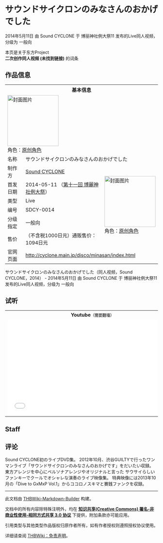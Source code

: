 # サウンドサイクロンのみなさんのおかげでした

<!-- source html: G:\repos\THBWiki-Markdown-Builder\THBWikiMarkdown\Temp\main\0\04\ns0%3A%E3%82%B5%E3%82%A6%E3%83%B3%E3%83%89%E3%82%B5%E3%82%A4%E3%82%AF%E3%83%AD%E3%83%B3%E3%81%AE%E3%81%BF%E3%81%AA%E3%81%95%E3%82%93%E3%81%AE%E3%81%8A%E3%81%8B%E3%81%92%E3%81%A7%E3%81%97%E3%81%9F.html -->

2014年5月11日 由 Sound CYCLONE 于 博丽神社例大祭11 发布的Live同人视频，分级为 一般向

本页是关于东方Project  
 **二次创作同人视频 (未找到链接)** 的词条
## 作品信息

<table><tbody><tr><th colspan="3">基本信息</th></tr><tr><td class="cover-artwork-mobile" colspan="2"><a href="./文件-サウンドサイクロンのみなさんのおかげでした封面.jpg.md" class="image" title="封面图片"><img alt="封面图片" src="https://upload.thwiki.cc/thumb/d/d7/%E3%82%B5%E3%82%A6%E3%83%B3%E3%83%89%E3%82%B5%E3%82%A4%E3%82%AF%E3%83%AD%E3%83%B3%E3%81%AE%E3%81%BF%E3%81%AA%E3%81%95%E3%82%93%E3%81%AE%E3%81%8A%E3%81%8B%E3%81%92%E3%81%A7%E3%81%97%E3%81%9F%E5%B0%81%E9%9D%A2.jpg/168px-%E3%82%B5%E3%82%A6%E3%83%B3%E3%83%89%E3%82%B5%E3%82%A4%E3%82%AF%E3%83%AD%E3%83%B3%E3%81%AE%E3%81%BF%E3%81%AA%E3%81%95%E3%82%93%E3%81%AE%E3%81%8A%E3%81%8B%E3%81%92%E3%81%A7%E3%81%97%E3%81%9F%E5%B0%81%E9%9D%A2.jpg" decoding="async" loading="lazy" width="168" height="168" srcset="https://upload.thwiki.cc/thumb/d/d7/%E3%82%B5%E3%82%A6%E3%83%B3%E3%83%89%E3%82%B5%E3%82%A4%E3%82%AF%E3%83%AD%E3%83%B3%E3%81%AE%E3%81%BF%E3%81%AA%E3%81%95%E3%82%93%E3%81%AE%E3%81%8A%E3%81%8B%E3%81%92%E3%81%A7%E3%81%97%E3%81%9F%E5%B0%81%E9%9D%A2.jpg/252px-%E3%82%B5%E3%82%A6%E3%83%B3%E3%83%89%E3%82%B5%E3%82%A4%E3%82%AF%E3%83%AD%E3%83%B3%E3%81%AE%E3%81%BF%E3%81%AA%E3%81%95%E3%82%93%E3%81%AE%E3%81%8A%E3%81%8B%E3%81%92%E3%81%A7%E3%81%97%E3%81%9F%E5%B0%81%E9%9D%A2.jpg 1.5x, https://upload.thwiki.cc/thumb/d/d7/%E3%82%B5%E3%82%A6%E3%83%B3%E3%83%89%E3%82%B5%E3%82%A4%E3%82%AF%E3%83%AD%E3%83%B3%E3%81%AE%E3%81%BF%E3%81%AA%E3%81%95%E3%82%93%E3%81%AE%E3%81%8A%E3%81%8B%E3%81%92%E3%81%A7%E3%81%97%E3%81%9F%E5%B0%81%E9%9D%A2.jpg/336px-%E3%82%B5%E3%82%A6%E3%83%B3%E3%83%89%E3%82%B5%E3%82%A4%E3%82%AF%E3%83%AD%E3%83%B3%E3%81%AE%E3%81%BF%E3%81%AA%E3%81%95%E3%82%93%E3%81%AE%E3%81%8A%E3%81%8B%E3%81%92%E3%81%A7%E3%81%97%E3%81%9F%E5%B0%81%E9%9D%A2.jpg 2x" data-file-width="500" data-file-height="500"></a><div class="cover-char">角色：<a href="/index.php?title=%E5%8E%9F%E5%88%9B%E8%A7%92%E8%89%B2&amp;action=edit&amp;redlink=1" class="new" title="原创角色（页面不存在）">原创角色</a></div></td>
</tr><tr><td class="label">名称</td><td colspan="2"> サウンドサイクロンのみなさんのおかげでした </td></tr><tr><td class="label">制作方</td><td><a href="./Sound_CYCLONE.md" title="Sound CYCLONE">Sound CYCLONE</a></td><td class="cover-artwork" rowspan="6" style="min-width:168px;"><a href="./文件-サウンドサイクロンのみなさんのおかげでした封面.jpg.md" class="image" title="封面图片"><img alt="封面图片" src="https://upload.thwiki.cc/thumb/d/d7/%E3%82%B5%E3%82%A6%E3%83%B3%E3%83%89%E3%82%B5%E3%82%A4%E3%82%AF%E3%83%AD%E3%83%B3%E3%81%AE%E3%81%BF%E3%81%AA%E3%81%95%E3%82%93%E3%81%AE%E3%81%8A%E3%81%8B%E3%81%92%E3%81%A7%E3%81%97%E3%81%9F%E5%B0%81%E9%9D%A2.jpg/168px-%E3%82%B5%E3%82%A6%E3%83%B3%E3%83%89%E3%82%B5%E3%82%A4%E3%82%AF%E3%83%AD%E3%83%B3%E3%81%AE%E3%81%BF%E3%81%AA%E3%81%95%E3%82%93%E3%81%AE%E3%81%8A%E3%81%8B%E3%81%92%E3%81%A7%E3%81%97%E3%81%9F%E5%B0%81%E9%9D%A2.jpg" decoding="async" loading="lazy" width="168" height="168" srcset="https://upload.thwiki.cc/thumb/d/d7/%E3%82%B5%E3%82%A6%E3%83%B3%E3%83%89%E3%82%B5%E3%82%A4%E3%82%AF%E3%83%AD%E3%83%B3%E3%81%AE%E3%81%BF%E3%81%AA%E3%81%95%E3%82%93%E3%81%AE%E3%81%8A%E3%81%8B%E3%81%92%E3%81%A7%E3%81%97%E3%81%9F%E5%B0%81%E9%9D%A2.jpg/252px-%E3%82%B5%E3%82%A6%E3%83%B3%E3%83%89%E3%82%B5%E3%82%A4%E3%82%AF%E3%83%AD%E3%83%B3%E3%81%AE%E3%81%BF%E3%81%AA%E3%81%95%E3%82%93%E3%81%AE%E3%81%8A%E3%81%8B%E3%81%92%E3%81%A7%E3%81%97%E3%81%9F%E5%B0%81%E9%9D%A2.jpg 1.5x, https://upload.thwiki.cc/thumb/d/d7/%E3%82%B5%E3%82%A6%E3%83%B3%E3%83%89%E3%82%B5%E3%82%A4%E3%82%AF%E3%83%AD%E3%83%B3%E3%81%AE%E3%81%BF%E3%81%AA%E3%81%95%E3%82%93%E3%81%AE%E3%81%8A%E3%81%8B%E3%81%92%E3%81%A7%E3%81%97%E3%81%9F%E5%B0%81%E9%9D%A2.jpg/336px-%E3%82%B5%E3%82%A6%E3%83%B3%E3%83%89%E3%82%B5%E3%82%A4%E3%82%AF%E3%83%AD%E3%83%B3%E3%81%AE%E3%81%BF%E3%81%AA%E3%81%95%E3%82%93%E3%81%AE%E3%81%8A%E3%81%8B%E3%81%92%E3%81%A7%E3%81%97%E3%81%9F%E5%B0%81%E9%9D%A2.jpg 2x" data-file-width="500" data-file-height="500"></a><div class="cover-char">角色：<a href="/index.php?title=%E5%8E%9F%E5%88%9B%E8%A7%92%E8%89%B2&amp;action=edit&amp;redlink=1" class="new" title="原创角色（页面不存在）">原创角色</a></div></td>
</tr><tr><td class="label">首发日期</td><td>2014-05-11&#160;（<a href="/展会作品列表?e=%E5%8D%9A%E4%B8%BD%E7%A5%9E%E7%A4%BE%E4%BE%8B%E5%A4%A7%E7%A5%AD%2311">第十一回 博麗神社例大祭</a>）</td></tr><tr><td class="label">类型</td><td>Live</td></tr><tr><td class="label">编号</td><td>SDCY-0014</td></tr><tr><td class="label">分级指定</td><td>一般向</td></tr><tr><td class="label">售价</td><td>（不含税1000日元）通贩售价：1094日元</td></tr>
<tr><td class="label">官网页面</td><td colspan="2"><a rel="nofollow" class="external free" href="http://cyclone.main.jp/disco/minasan/index.html">http://cyclone.main.jp/disco/minasan/index.html</a></td></tr></tbody></table>

サウンドサイクロンのみなさんのおかげでした（同人视频，Sound CYCLONE，2014） - 2014年5月11日 由 Sound CYCLONE 于 博丽神社例大祭11 发布的Live同人视频，分级为 一般向
## 试听

<table>

<tbody><tr>
<th>Youtube<span style="font-family: sans-serif; cursor: default; color:#555; font-size: 0.8em; bottom: 0.1em; font-weight: bold;" title="连接到需要翻墙网页">（需要翻墙）</span>
</th></tr>
<tr>
<td><iframe width="560" height="315" src="//www.youtube-nocookie.com/embed/yykA2gO_4uE?" frameborder="0" allowfullscreen=""></iframe>
</td></tr></tbody></table>


## Staff
## 评论
  
Sound CYCLONE初のライブDVD集。
2012年10月、渋谷GUILTYで行ったワンマンライブ「サウンドサイクロンのみなさんのおかげです」をだいたい収録。
東方アレンジを中心にペルソナアレンジやオリジナルと言った
サウサイらしいファンキーでクールでオシャレな演奏のライブ映像集。
特典映像には2013年10月の「Dive to GxMxP Vol.1」からココロノスキマと賽銭ファンクを収録。
  





---

此文档由 [THBWiki-Markdown-Builder](https://github.com/Delsin-Yu/THBWiki-Markdown-Builder) 构建。

文档中的所有内容除特殊注明外，均在 [**知识共享(Creative Commons) 署名-非商业性使用-相同方式共享 3.0 协议**](https://creativecommons.org/licenses/by-sa/3.0/deed.zh-hans) 下提供，附加条款亦可能应用。

引用类型与其他类型作品版权归原作者所有，如有作者授权则遵照授权协议使用。

详细请查阅 [THBWiki：免责声明](https://thbwiki.cc/THBWiki:%E5%85%8D%E8%B4%A3%E5%A3%B0%E6%98%8E)。

